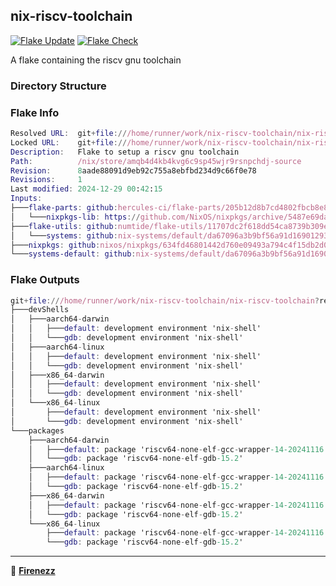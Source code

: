 ## nix-riscv-toolchain

[![Flake Update](https://github.com/Firenezz/nix-riscv-toolchain/actions/workflows/flake-update.yml/badge.svg)](https://github.com/Firenezz/nix-riscv-toolchain/blob/main/.github/workflows/flake-update.yml)
[![Flake Check](https://github.com/Firenezz/nix-riscv-toolchain/actions/workflows/flake-check.yml/badge.svg)](https://github.com/Firenezz/nix-riscv-toolchain/blob/main/.github/workflows/flake-check.yml)

A flake containing the riscv gnu toolchain
### Directory Structure



### Flake Info

```nix
Resolved URL:  git+file:///home/runner/work/nix-riscv-toolchain/nix-riscv-toolchain?shallow=1
Locked URL:    git+file:///home/runner/work/nix-riscv-toolchain/nix-riscv-toolchain?ref=refs/heads/main&rev=8aade88091d9eb92c755a8ebfbd234d9c66f0e78&shallow=1
Description:   Flake to setup a riscv gnu toolchain
Path:          /nix/store/amqb4d4kb4kvg6c9sp45wjr9rsnpchdj-source
Revision:      8aade88091d9eb92c755a8ebfbd234d9c66f0e78
Revisions:     1
Last modified: 2024-12-29 00:42:15
Inputs:
├───flake-parts: github:hercules-ci/flake-parts/205b12d8b7cd4802fbcb8e8ef6a0f1408781a4f9 (2024-12-04 11:43:21)
│   └───nixpkgs-lib: https://github.com/NixOS/nixpkgs/archive/5487e69da40cbd611ab2cadee0b4637225f7cfae.tar.gz?narHash=sha256-1qRH7uAUsyQI7R1Uwl4T%2BXvdNv778H0Nb5njNrqvylY%3D (2024-12-01 23:35:40)
├───flake-utils: github:numtide/flake-utils/11707dc2f618dd54ca8739b309ec4fc024de578b (2024-11-13 21:27:16)
│   └───systems: github:nix-systems/default/da67096a3b9bf56a91d16901293e51ba5b49a27e (2023-04-09 08:27:08)
├───nixpkgs: github:nixos/nixpkgs/634fd46801442d760e09493a794c4f15db2d0cbb (2024-12-27 09:21:16)
└───systems-default: github:nix-systems/default/da67096a3b9bf56a91d16901293e51ba5b49a27e (2023-04-09 08:27:08)

```

### Flake Outputs

```nix
git+file:///home/runner/work/nix-riscv-toolchain/nix-riscv-toolchain?ref=refs/heads/main&rev=8aade88091d9eb92c755a8ebfbd234d9c66f0e78&shallow=1
├───devShells
│   ├───aarch64-darwin
│   │   ├───default: development environment 'nix-shell'
│   │   └───gdb: development environment 'nix-shell'
│   ├───aarch64-linux
│   │   ├───default: development environment 'nix-shell'
│   │   └───gdb: development environment 'nix-shell'
│   ├───x86_64-darwin
│   │   ├───default: development environment 'nix-shell'
│   │   └───gdb: development environment 'nix-shell'
│   └───x86_64-linux
│       ├───default: development environment 'nix-shell'
│       └───gdb: development environment 'nix-shell'
└───packages
    ├───aarch64-darwin
    │   ├───default: package 'riscv64-none-elf-gcc-wrapper-14-20241116'
    │   └───gdb: package 'riscv64-none-elf-gdb-15.2'
    ├───aarch64-linux
    │   ├───default: package 'riscv64-none-elf-gcc-wrapper-14-20241116'
    │   └───gdb: package 'riscv64-none-elf-gdb-15.2'
    ├───x86_64-darwin
    │   ├───default: package 'riscv64-none-elf-gcc-wrapper-14-20241116'
    │   └───gdb: package 'riscv64-none-elf-gdb-15.2'
    └───x86_64-linux
        ├───default: package 'riscv64-none-elf-gcc-wrapper-14-20241116'
        └───gdb: package 'riscv64-none-elf-gdb-15.2'

```

---

👤 [**Firenezz**](https://github.com/Firenezz)
